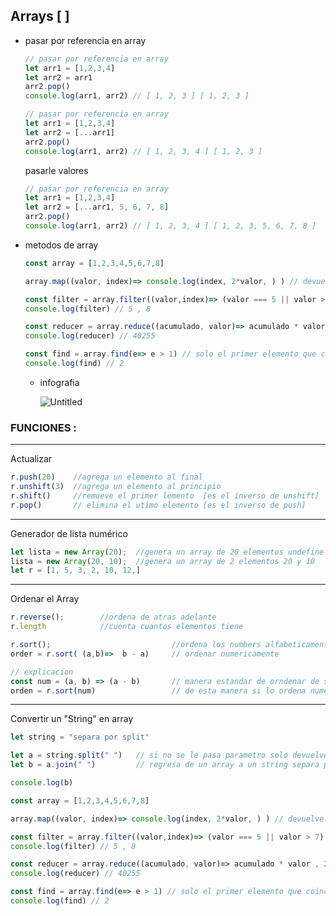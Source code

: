 ## Arrays [ ]

- pasar por referencia en array
    
    
    ```jsx
    // pasar por referencia en array
    let arr1 = [1,2,3,4]
    let arr2 = arr1
    arr2.pop()
    console.log(arr1, arr2) // [ 1, 2, 3 ] [ 1, 2, 3 ]
    ```
    
    ```jsx
    // pasar por referencia en array
    let arr1 = [1,2,3,4]
    let arr2 = [...arr1]
    arr2.pop()
    console.log(arr1, arr2) // [ 1, 2, 3, 4 ] [ 1, 2, 3 ]
    ```
    
    pasarle valores
    
    ```jsx
    // pasar por referencia en array
    let arr1 = [1,2,3,4]
    let arr2 = [...arr1, 5, 6, 7, 8]
    arr2.pop()
    console.log(arr1, arr2) // [ 1, 2, 3, 4 ] [ 1, 2, 3, 5, 6, 7, 8 ]
    
    ```
    
- metodos de array
    
    ```jsx
    const array = [1,2,3,4,5,6,7,8]
    
    array.map((valor, index)=> console.log(index, 2*valor, ) ) // devuelve cada uno de los valores 
    
    const filter = array.filter((valor,index)=> (valor === 5 || valor > 7) ) // acepta una condicion
    console.log(filter) // 5 , 8
    
    const reducer = array.reduce((acumulado, valor)=> acumulado * valor , 2) // acumulador, valor, index que comienza
    console.log(reducer) // 40255
    
    const find = array.find(e=> e > 1) // solo el primer elemento que coincide con la condicion
    console.log(find) // 2
    ```
    
    - infografia
        
        ![Untitled](https://s3-us-west-2.amazonaws.com/secure.notion-static.com/07f35c21-96cc-4ff2-a958-0ce64916fe4d/Untitled.png)
        
    

### FUNCIONES :

---

Actualizar

```jsx
r.push(20)    //agrega un elemento al final
r.unshift(3)  //agrega un elemento al principio
r.shift()     //remueve el primer lemento  [es el inverso de unshift]
r.pop()       // elimina el utimo elemento [es el inverso de push]
```

---

Generador de lista numérico

```jsx
let lista = new Array(20);  //genera un array de 20 elementos undefine
lista = new Array(20, 10);  //genera un array de 2 elementos 20 y 10
let r = [1, 5, 3, 2, 10, 12,]

```

---

Ordenar el Array

```jsx
r.reverse();        //ordena de atras adelante
r.length            //cuenta cuantos elementos tiene

r.sort();                           //ordena los numbers alfabeticamente 1, 10 , 11 ,2, 12, 122, 3 ,
order = r.sort( (a,b)=>  b - a)     // ordenar numericamente

// explicacion
const num = (a, b) => (a - b)       // manera estandar de orndenar de sort
orden = r.sort(num)                 // de esta manera si lo ordena numericamente creando esa funcion ni idea por que 
```

---

Convertir un "String" en array

```jsx
let string = "separa por split"

let a = string.split(" ")   // si no se le pasa parametro solo devuelve 1 valor, si es "" separa cada letra, " " separa cada palabra
let b = a.join(" ")         // regresa de un array a un string separa por el valor asignado, sigual sin parametro queda en comas las separaciones de palabras, "" no separa, " " queda una frace normal

console.log(b)
```


```js
const array = [1,2,3,4,5,6,7,8]

array.map((valor, index)=> console.log(index, 2*valor, ) ) // devuelve cada uno de los valores 

const filter = array.filter((valor,index)=> (valor === 5 || valor > 7) ) // acepta una condicion
console.log(filter) // 5 , 8

const reducer = array.reduce((acumulado, valor)=> acumulado * valor , 2) // acumulador, valor, index que comienza
console.log(reducer) // 40255

const find = array.find(e=> e > 1) // solo el primer elemento que coincide con la condicion
console.log(find) // 2
```